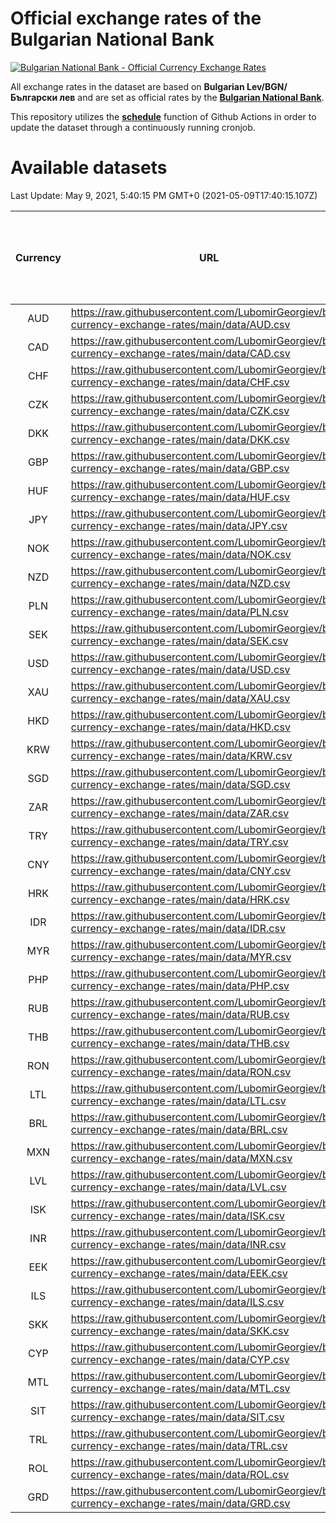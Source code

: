 # Official exchange rates of the Bulgarian National Bank

[![Bulgarian National Bank - Official Currency Exchange Rates](https://github.com/LubomirGeorgiev/bnb-currency-exchange-rates/actions/workflows/update-rates.yml/badge.svg?branch=main)](https://github.com/LubomirGeorgiev/bnb-currency-exchange-rates/actions/workflows/update-rates.yml)

All exchange rates in the dataset are based on **Bulgarian Lev/BGN/Български лев** and are set as official rates by the [**Bulgarian National Bank**](https://www.bnb.bg/Statistics/StExternalSector/StExchangeRates/StERForeignCurrencies/index.htm?toLang=_EN).

This repository utilizes the [**schedule**](https://docs.github.com/en/actions/reference/events-that-trigger-workflows) function of Github Actions in order to update the dataset through a continuously running cronjob.

# Available datasets

<!-- START LINKS (DO NOT EVER FU*ING DELETE THIS COMMENT FOR THE LOVE OF YOUR LIFE!!! IF YOU ARE CURIOS HOW IT WORKS, YOU CAN HAVE A LOOK AT ./src/updateReadme.ts) -->

Last Update: May 9, 2021, 5:40:15 PM GMT+0 (2021-05-09T17:40:15.107Z)

| Currency | URL                                                                                             | Number of records | Number of missing days that were filled in |
| :------: | ----------------------------------------------------------------------------------------------- | :---------------: | :----------------------------------------: |
|   AUD    | https://raw.githubusercontent.com/LubomirGeorgiev/bnb-currency-exchange-rates/main/data/AUD.csv |       7764        |                    2397                    |
|   CAD    | https://raw.githubusercontent.com/LubomirGeorgiev/bnb-currency-exchange-rates/main/data/CAD.csv |       7764        |                    2397                    |
|   CHF    | https://raw.githubusercontent.com/LubomirGeorgiev/bnb-currency-exchange-rates/main/data/CHF.csv |       7764        |                    2397                    |
|   CZK    | https://raw.githubusercontent.com/LubomirGeorgiev/bnb-currency-exchange-rates/main/data/CZK.csv |       7764        |                    2397                    |
|   DKK    | https://raw.githubusercontent.com/LubomirGeorgiev/bnb-currency-exchange-rates/main/data/DKK.csv |       7764        |                    2397                    |
|   GBP    | https://raw.githubusercontent.com/LubomirGeorgiev/bnb-currency-exchange-rates/main/data/GBP.csv |       7764        |                    2397                    |
|   HUF    | https://raw.githubusercontent.com/LubomirGeorgiev/bnb-currency-exchange-rates/main/data/HUF.csv |       7764        |                    2397                    |
|   JPY    | https://raw.githubusercontent.com/LubomirGeorgiev/bnb-currency-exchange-rates/main/data/JPY.csv |       7764        |                    2397                    |
|   NOK    | https://raw.githubusercontent.com/LubomirGeorgiev/bnb-currency-exchange-rates/main/data/NOK.csv |       7764        |                    2397                    |
|   NZD    | https://raw.githubusercontent.com/LubomirGeorgiev/bnb-currency-exchange-rates/main/data/NZD.csv |       7764        |                    2397                    |
|   PLN    | https://raw.githubusercontent.com/LubomirGeorgiev/bnb-currency-exchange-rates/main/data/PLN.csv |       7764        |                    2397                    |
|   SEK    | https://raw.githubusercontent.com/LubomirGeorgiev/bnb-currency-exchange-rates/main/data/SEK.csv |       7764        |                    2397                    |
|   USD    | https://raw.githubusercontent.com/LubomirGeorgiev/bnb-currency-exchange-rates/main/data/USD.csv |       7764        |                    2397                    |
|   XAU    | https://raw.githubusercontent.com/LubomirGeorgiev/bnb-currency-exchange-rates/main/data/XAU.csv |       7764        |                    2399                    |
|   HKD    | https://raw.githubusercontent.com/LubomirGeorgiev/bnb-currency-exchange-rates/main/data/HKD.csv |       7465        |                    2309                    |
|   KRW    | https://raw.githubusercontent.com/LubomirGeorgiev/bnb-currency-exchange-rates/main/data/KRW.csv |       7465        |                    2309                    |
|   SGD    | https://raw.githubusercontent.com/LubomirGeorgiev/bnb-currency-exchange-rates/main/data/SGD.csv |       7465        |                    2309                    |
|   ZAR    | https://raw.githubusercontent.com/LubomirGeorgiev/bnb-currency-exchange-rates/main/data/ZAR.csv |       7465        |                    2309                    |
|   TRY    | https://raw.githubusercontent.com/LubomirGeorgiev/bnb-currency-exchange-rates/main/data/TRY.csv |       5948        |                    1840                    |
|   CNY    | https://raw.githubusercontent.com/LubomirGeorgiev/bnb-currency-exchange-rates/main/data/CNY.csv |       5828        |                    1804                    |
|   HRK    | https://raw.githubusercontent.com/LubomirGeorgiev/bnb-currency-exchange-rates/main/data/HRK.csv |       5828        |                    1804                    |
|   IDR    | https://raw.githubusercontent.com/LubomirGeorgiev/bnb-currency-exchange-rates/main/data/IDR.csv |       5828        |                    1804                    |
|   MYR    | https://raw.githubusercontent.com/LubomirGeorgiev/bnb-currency-exchange-rates/main/data/MYR.csv |       5828        |                    1804                    |
|   PHP    | https://raw.githubusercontent.com/LubomirGeorgiev/bnb-currency-exchange-rates/main/data/PHP.csv |       5828        |                    1804                    |
|   RUB    | https://raw.githubusercontent.com/LubomirGeorgiev/bnb-currency-exchange-rates/main/data/RUB.csv |       5828        |                    1804                    |
|   THB    | https://raw.githubusercontent.com/LubomirGeorgiev/bnb-currency-exchange-rates/main/data/THB.csv |       5828        |                    1804                    |
|   RON    | https://raw.githubusercontent.com/LubomirGeorgiev/bnb-currency-exchange-rates/main/data/RON.csv |       5769        |                    1786                    |
|   LTL    | https://raw.githubusercontent.com/LubomirGeorgiev/bnb-currency-exchange-rates/main/data/LTL.csv |       5152        |                    1581                    |
|   BRL    | https://raw.githubusercontent.com/LubomirGeorgiev/bnb-currency-exchange-rates/main/data/BRL.csv |       4858        |                    1507                    |
|   MXN    | https://raw.githubusercontent.com/LubomirGeorgiev/bnb-currency-exchange-rates/main/data/MXN.csv |       4858        |                    1507                    |
|   LVL    | https://raw.githubusercontent.com/LubomirGeorgiev/bnb-currency-exchange-rates/main/data/LVL.csv |       4791        |                    1471                    |
|   ISK    | https://raw.githubusercontent.com/LubomirGeorgiev/bnb-currency-exchange-rates/main/data/ISK.csv |       4763        |                    1474                    |
|   INR    | https://raw.githubusercontent.com/LubomirGeorgiev/bnb-currency-exchange-rates/main/data/INR.csv |       4489        |                    1391                    |
|   EEK    | https://raw.githubusercontent.com/LubomirGeorgiev/bnb-currency-exchange-rates/main/data/EEK.csv |       3996        |                    1222                    |
|   ILS    | https://raw.githubusercontent.com/LubomirGeorgiev/bnb-currency-exchange-rates/main/data/ILS.csv |       3765        |                    1172                    |
|   SKK    | https://raw.githubusercontent.com/LubomirGeorgiev/bnb-currency-exchange-rates/main/data/SKK.csv |       2971        |                    913                     |
|   CYP    | https://raw.githubusercontent.com/LubomirGeorgiev/bnb-currency-exchange-rates/main/data/CYP.csv |       2902        |                    886                     |
|   MTL    | https://raw.githubusercontent.com/LubomirGeorgiev/bnb-currency-exchange-rates/main/data/MTL.csv |       2603        |                    798                     |
|   SIT    | https://raw.githubusercontent.com/LubomirGeorgiev/bnb-currency-exchange-rates/main/data/SIT.csv |       2540        |                    776                     |
|   TRL    | https://raw.githubusercontent.com/LubomirGeorgiev/bnb-currency-exchange-rates/main/data/TRL.csv |       1814        |                    555                     |
|   ROL    | https://raw.githubusercontent.com/LubomirGeorgiev/bnb-currency-exchange-rates/main/data/ROL.csv |       1696        |                    523                     |
|   GRD    | https://raw.githubusercontent.com/LubomirGeorgiev/bnb-currency-exchange-rates/main/data/GRD.csv |        354        |                    102                     |

<!-- END LINKS (DO NOT EVER FU*ING DELETE THIS COMMENT FOR THE LOVE OF YOUR LIFE!!! IF YOU ARE CURIOS HOW IT WORKS, YOU CAN HAVE A LOOK AT ./src/updateReadme.ts) -->
